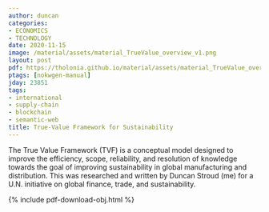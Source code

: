 ```yaml
---
author: duncan
categories:
- ECONOMICS
- TECHNOLOGY
date: 2020-11-15
image: /material/assets/material_TrueValue_overview_v1.png
layout: post
pdf: https://tholonia.github.io/material/assets/material_TrueValue_overview_v1.pdf
ptags: [nokwgen-manual]
jday: 23851
tags:
- international
- supply-chain
- blockchain
- semantic-web
title: True-Value Framework for Sustainability
---
```


The True Value Framework (TVF) is a conceptual model designed to improve the efficiency, scope, reliability, and resolution of knowledge towards the goal of improving sustainability in global manufacturing and distribution.  This was researched and written by Duncan Stroud (me) for a U.N. initiative on global finance, trade, and sustainability.

<!--more-->

{% include pdf-download-obj.html %}
